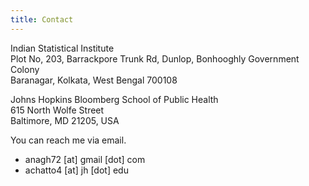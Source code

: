 ```yaml
---
title: Contact
---
```


Indian Statistical Institute<br/>
Plot No, 203, Barrackpore Trunk Rd, Dunlop, Bonhooghly Government Colony<br/>
Baranagar, Kolkata, West Bengal 700108<br/>

Johns Hopkins Bloomberg School of Public Health <br/>
615 North Wolfe Street <br/>
Baltimore, MD 21205, USA <br/>

You can reach me via email.
- anagh72 [at] gmail [dot] com
- achatto4 [at] jh [dot] edu
